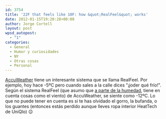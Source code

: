 ```yaml
---
id: 3754
title: '22F that feels like 10F: how &quot;RealFeel&quot; works'
date: 2012-01-15T19:20:28+00:00
author: Jorge Cortell
layout: post
wpsd_autopost:
  - "1"
categories:
  - General
  - Humor y curiosidades
  - NY
  - Otras cosas
  - Personal
---
```

<a title="https://www.accuweather.com/" href="https://www.accuweather.com/" target="_blank">AccuWeather</a> tiene un interesante sistema que se llama RealFeel. Por ejemplo, hoy hace -5ºC pero cuando sales a la calle dices "¡joder qué frío!". Según el sistema RealFeel (que asumo que <a title="https://www.experts123.com/q/how-does-the-patented-accuweather-realfeel-temperature-work.html" href="https://www.experts123.com/q/how-does-the-patented-accuweather-realfeel-temperature-work.html" target="_blank">a parte de la humedad</a>, tiene en cuenta cosas como el viento) de AccuWeather, se siente como -12ºC. Lo que no puede tener en cuenta es si te has olvidado el gorro, la bufanda, o los guantes (entonces estás perdido aunque lleves ropa interior HeatTech de UniQlo) 😉